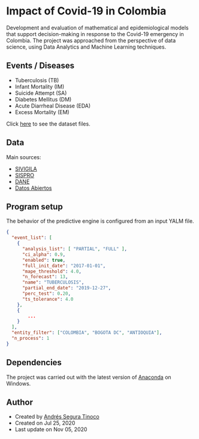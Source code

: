 # Impact of Covid-19 in Colombia
Development and evaluation of mathematical and epidemiological models that support decision-making in response to the Covid-19 emergency in Colombia. The project was approached from the perspective of data science, using Data Analytics and Machine Learning techniques.

## Events / Diseases
- Tuberculosis (TB)
- Infant Mortality (IM)
- Suicide Attempt (SA)
- Diabetes Mellitus (DM)
- Acute Diarrheal Disease (EDA)
- Excess Mortality (EM)

Click <a href="https://github.com/ansegura7/covid19-col-disease-impact/tree/master/solution-pred/data" target="_blank">here</a> to see the dataset files.

## Data
Main sources:
- <a href="http://portalsivigila.ins.gov.co/Paginas/Vigilancia-Rutinaria.aspx" target="_blank">SIVIGILA</a>
- <a href="https://www.sispro.gov.co/Pages/Home.aspx" target="_blank">SISPRO</a>
- <a href="https://www.dane.gov.co/index.php/estadisticas-por-tema" target="_blank">DANE</a>
- <a href="https://www.datos.gov.co/Salud-y-Protecci-n-Social/Casos-positivos-de-COVID-19-en-Colombia/gt2j-8ykr" target="_blank">Datos Abiertos</a>

## Program setup
The behavior of the predictive engine is configured from an input YALM file.

```json
{
  "event_list": [
    {
      "analysis_list": [ "PARTIAL", "FULL" ],
      "ci_alpha": 0.9,
      "enabled": true,
      "full_init_date": "2017-01-01",
      "mape_threshold": 4.0,
      "n_forecast": 13,
      "name": "TUBERCULOSIS",
      "partial_end_date": "2019-12-27",
      "perc_test": 0.20,
      "ts_tolerance": 4.0
    },
    {
        ...
    }
  ],
  "entity_filter": ["COLOMBIA", "BOGOTA DC", "ANTIOQUIA"],
  "n_process": 1
}
```

## Dependencies
The project was carried out with the latest version of <a href="https://www.anaconda.com/products/individual" target="_blank" >Anaconda</a> on Windows.

## Author
- Created by <a href="https://github.com/ansegura7">Andrés Segura Tinoco</a>
- Created on Jul 25, 2020
- Last update on Nov 05, 2020
